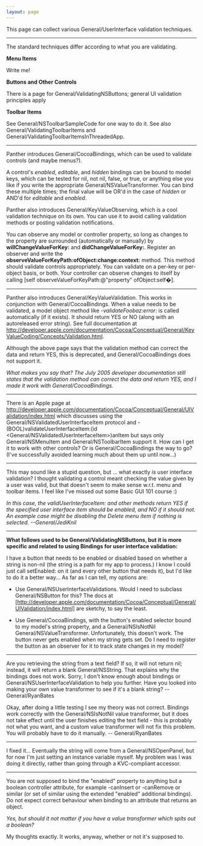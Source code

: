 ```yaml
---
layout: page
---
```




This page can collect various General/UserInterface validation techniques.

----

The standard techniques differ according to what you are validating.

**Menu Items**

Write me!

**Buttons and Other Controls**

There is a page for General/ValidatingNSButtons; general UI validation principles apply

**Toolbar Items**

See General/NSToolbarSampleCode for one way to do it. See also General/ValidatingToolbarItems and General/ValidatingToolbarItemsInThreadedApp.

----

Panther introduces General/CocoaBindings, which can be used to validate controls (and maybe menus?).

A control's *enabled*, *editable*, and *hidden* bindings can be bound to model keys, which can be tested for nil, not nil, false, or true, or anything else you like if you write the appropriate General/NSValueTransformer. You can bind these multiple times; the final value will be OR'd in the case of *hidden* or AND'd for *editable* and *enabled*.

Panther also introduces General/KeyValueObserving, which is a cool validation technique on its own. You can use it to avoid calling validation methods or posting validation notifications.

You can observe any model or controller property, so long as changes to the property are surrounded (automatically or manually) by **willChangeValueForKey:** and **didChangeValueForKey:**. Register an observer and write the **observeValueForKeyPath:ofObject:change:context:** method.  This method should validate controls appropriately. You can validate on a per-key or per-object basis, or both. Your controller can observe changes to itself by calling     [self observeValueForKeyPath:@"property" ofObject:self�].

----

Panther also introduces General/KeyValueValidation. This works in conjunction with General/CocoaBindings. When a value needs to be validated, a model object method like *-validateFoobaz:error:* is called automatically (if it exists). It should return YES or NO (along with an autoreleased error string). See full documentation at http://developer.apple.com/documentation/Cocoa/Conceptual/General/KeyValueCoding/Concepts/Validation.html.

Although the above page says that the validation method can correct the data and return YES, this is deprecated, and General/CocoaBindings does not support it.

*What makes you say that? The July 2005 developer documentation still states that the validation method can correct the data and return YES, and I made it work with General/CocoaBindings.*

----

There is an Apple page at http://developer.apple.com/documentation/Cocoa/Conceptual/General/UIValidation/index.html which discusses using the General/NSValidatedUserInterfaceItem protocol and     - (BOOL)validateUserInterfaceItem:(id <General/NSValidatedUserInterfaceItem>)anItem but says only General/NSMenuItem and General/NSToolbarItem support it. How can I get it to work with other controls? Or is General/CocoaBindings the way to go? (I've successfully avoided learning much about them up until now...)

----

This may sound like a stupid question, but ... what exactly *is* user interface validation? I thought validating a control meant checking the value given by a user was valid, but that doesn't seem to make sense w.r.t. menu and toolbar items. I feel like I've missed out some     Basic GUI 101 course :)

*In this case, the     validUserInterfaceItem: and other methods return     YES if the specified user interface item should be enabled, and     NO if it should not. An example case might be disabling the     Delete menu item if nothing is selected. --General/JediKnil*

----

**What follows used to be General/ValidatingNSButtons, but it is more specific and related to using Bindings for user interface validation:**

I have a button that needs to be enabled or disabled based on whether a string is non-nil (the string is a path for my app to process.) I know I could just call     setEnabled: on it (and every other button that needs it), but I'd like to do it a better way... As far as I can tell, my options are:


* Use General/NSUserInterfaceValidations. Would I need to subclass General/NSButton for this? The docs at [http://developer.apple.com/documentation/Cocoa/Conceptual/General/UIValidation/index.html] are sketchy, to say the least.

* Use General/CocoaBindings, with the button's enabled selector bound to my model's string property, and a General/NSIsNotNil General/NSValueTransformer. Unfortunately, this doesn't work. The button never gets enabled when my string gets set. Do I need to register the button as an observer for it to track state changes in my model?


----

Are you retrieving the string from a text field? If so, it will not return nil; instead, it will return a blank General/NSString. That explains why the bindings does not work. Sorry, I don't know enough about bindings or General/NSUserInterfaceValidation to help you further. Have you looked into making your own value transformer to see if it's a blank string? -- General/RyanBates

Okay, after doing a little testing I see my theory was not correct. Bindings work correctly with the General/NSIsNotNil value transformer, but it does not take effect until the user finishes editing the text field - this is probably not what you want, and a custom value transformer will not fix this problem. You will probably have to do it manually. -- General/RyanBates

----

I fixed it... Eventually the string will come from a General/NSOpenPanel, but for now I'm just setting an instance variable myself. My problem was I was doing it directly, rather than going through a KVC-compliant accessor.

----

You are not supposed to bind the "enabled" property to anything but a boolean controller attribute, for example -canInsert or -canRemove or similar (or set of similar using the extended "enabled<n>" additional bindings). Do not expect correct behaviour when binding to an attribute that returns an object.

*Yes, but should it not matter if you have a value transformer which spits out a boolean?*

My thoughts exactly. It works, anyway, whether or not it's supposed to.